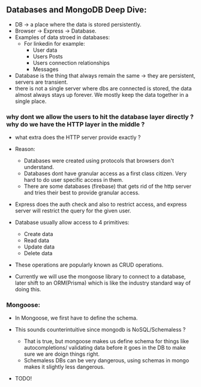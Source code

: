 ## Databases and MongoDB Deep Dive:

- DB -> a place where the data is stored persistently.
- Browser -> Express -> Database.
- Examples of data stroed in databases:
  - For linkedin for example:
    - User data
    - Users Posts
    - Users connection relationships
    - Messages
- Database is the thing that always remain the same -> they are persistent, servers are transient.
- there is not a single server where dbs are connected is stored, the data almost always stays up forever. We mostly keep the data together in a single place.

### why dont we allow the users to hit the database layer directly ? why do we have the HTTP layer in the middle ?

- what extra does the HTTP server provide exactly ?
- Reason:
  - Databases were created using protocols that browsers don't understand.
  - Databases dont have granular access as a first class citizen. Very hard to do user specific access in them.
  - There are some databases (firebase) that gets rid of the http server and tries their best to provide granular access.
- Express does the auth check and also to restrict access, and express server will restrict the query for the given user.

- Database usually allow access to 4 primitives:
  - Create data
  - Read data
  - Update data
  - Delete data
- These operations are popularly known as CRUD operations.
- Currently we will use the mongoose library to connect to a database, later shift to an ORM(Prisma) which is like the industry standard way of doing this.

### Mongoose:

- In Mongoose, we first have to define the schema.
- This sounds counterintuitive since mongodb is NoSQL/Schemaless ?

  - That is true, but mongoose makes us define schema for things like autocompletions/ validating data before it goes in the DB to make sure we are doign things right.
  - Schemaless DBs can be very dangerous, using schemas in mongo makes it slightly less dangerous.

- TODO!
